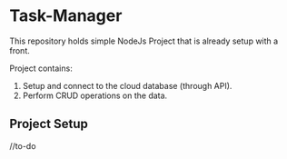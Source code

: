 # Task-Manager
This repository holds simple NodeJs Project that is already setup with a front.

Project contains:
1. Setup and connect to the cloud database (through API).
2. Perform CRUD operations on the data.

## Project Setup
//to-do
